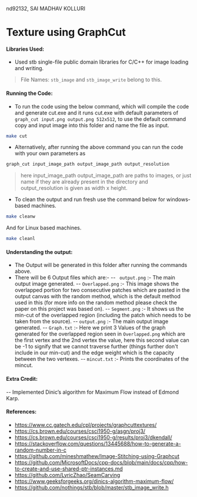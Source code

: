 nd92132, SAI MADHAV KOLLURI

# Texture using GraphCut

#### Libraries Used:

- Used stb single-file public domain libraries for C/C++ for image loading and writing.
> File Names: `stb_image` and `stb_image_write` belong to this.

#### Running the Code:
- To run the code using the below command, which will compile the code and generate cut.exe and it runs cut.exe with default parameters of `graph_cut input.png output.png 512x512`, to use the default command copy and input image into this folder and name the file as input.
```sh
make cut
```
- Alternatively, after running the above command you can run the code with your own parameters as 
```sh
graph_cut input_image_path output_image_path output_resolution
```
> here input_image_path output_image_path are paths to images, or just name if they are already present in the directory
and  output_resolution is given as width x height.

- To clean the output and run fresh use the command below for windows-based machines. 
```sh
make cleanw
```
And for Linux based machines. 
```sh
make cleanl
```
#### Understanding the output:
- The Output will be generated in this folder after running the commands above.
- There will be 6 Output files which are:-
-- ` output.png` :- The main output image generated.
-- `Overlapped.png` :- This image shows the overlapped portion for two consecutive patches which are pasted in the output canvas with the random method, which is the default method used in this (for more info on the random method please check the paper on this project was based on).
-- `Segment.png` :- It shows us the min-cut of the overlapped region (including the patch which needs to be taken from the source).
-- `output.png` :- The main output image generated.
-- `Graph.txt` :- Here we print 3 Values of the graph generated for the overlapped region seen in `Overlapped.png` which are the first vertex and the 2nd vertex the value, here this second value can be -1 to signify that we cannot traverse further (things further don't include in our min-cut) and the edge weight which is the capacity between the two vertexes.
-- `mincut.txt` :- Prints the coordinates of the mincut.

#### Extra Credit:

-- Implemented Dinic’s algorithm for Maximum Flow instead of Edmond Karp.


#### References:
- https://www.cc.gatech.edu/cpl/projects/graphcuttextures/
- https://cs.brown.edu/courses/csci1950-g/asgn/proj3/
- https://cs.brown.edu/courses/csci1950-g/results/proj3/dkendall/
- https://stackoverflow.com/questions/13445688/how-to-generate-a-random-number-in-c
- https://github.com/mineshmathew/Image-Stitching-using-Graphcut
- https://github.com/MicrosoftDocs/cpp-docs/blob/main/docs/cpp/how-to-create-and-use-shared-ptr-instances.md
- https://github.com/LyricZhao/SeamCarving
- https://www.geeksforgeeks.org/dinics-algorithm-maximum-flow/
- https://github.com/nothings/stb/blob/master/stb_image_write.h
